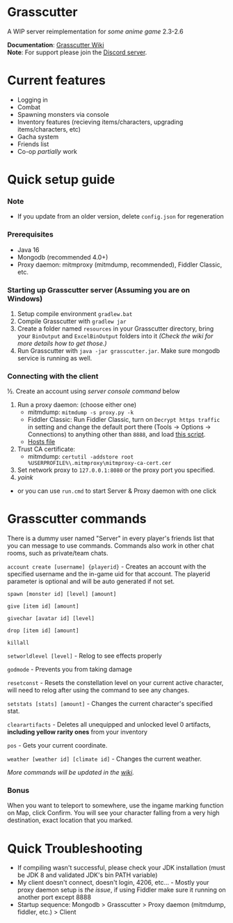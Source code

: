 # Grasscutter
A WIP server reimplementation for *some anime game* 2.3-2.6

**Documentation**: [Grasscutter Wiki](https://github.com/Melledy/Grasscutter/wiki/)  
**Note**: For support please join the [Discord server](https://discord.gg/T5vZU6UyeG).
# Current features
* Logging in
* Combat
* Spawning monsters via console
* Inventory features (recieving items/characters, upgrading items/characters, etc)
* Gacha system
* Friends list
* Co-op *partially* work
# Quick setup guide
### Note
* If you update from an older version, delete `config.json` for regeneration

### Prerequisites
* Java 16
* Mongodb (recommended 4.0+)
* Proxy daemon: mitmproxy (mitmdump, recommended), Fiddler Classic, etc.

### Starting up Grasscutter server (Assuming you are on Windows)
1. Setup compile environment `gradlew.bat`
2. Compile Grasscutter with `gradlew jar`
3. Create a folder named `resources` in your Grasscutter directory, bring your `BinOutput` and `ExcelBinOutput` folders into it *(Check the wiki for more details how to get those.)*
4. Run Grasscutter with `java -jar grasscutter.jar`. Make sure mongodb service is running as well.

### Connecting with the client
½. Create an account using *server console command* below
1. Run a proxy daemon: (choose either one)
	- mitmdump: `mitmdump -s proxy.py -k`
	- Fiddler Classic: Run Fiddler Classic, turn on `Decrypt https traffic` in setting and change the default port there (Tools -> Options -> Connections) to anything other than `8888`, and load [this script](https://github.lunatic.moe/fiddlerscript).
	- [Hosts file](https://github.com/Melledy/Grasscutter/wiki/Running#traffic-route-map)
2. Trust CA certificate:
	- mitmdump: `certutil -addstore root %USERPROFILE%\.mitmproxy\mitmproxy-ca-cert.cer`
2. Set network proxy to `127.0.0.1:8080` or the proxy port you specified.
4. *yoink*

* or you can use `run.cmd` to start Server & Proxy daemon with one click

# Grasscutter commands
There is a dummy user named "Server" in every player's friends list that you can message to use commands. Commands also work in other chat rooms, such as private/team chats.

`account create [username] {playerid}` - Creates an account with the specified username and the in-game uid for that account. The playerid parameter is optional and will be auto generated if not set.

`spawn [monster id] [level] [amount]`

`give [item id] [amount]`

`givechar [avatar id] [level]`

`drop [item id] [amount]`

`killall`

`setworldlevel [level]` - Relog to see effects properly

`godmode` - Prevents you from taking damage

`resetconst` - Resets the constellation level on your current active character, will need to relog after using the command to see any changes.

`setstats [stats] [amount]` - Changes the current character's specified stat.

`clearartifacts` - Deletes all unequipped and unlocked level 0 artifacts, **including yellow rarity ones** from your inventory

`pos` - Gets your current coordinate.

`weather [weather id] [climate id]` - Changes the current weather.

*More commands will be updated in the [wiki](https://github.com/Melledy/Grasscutter/wiki/).*

### Bonus
When you want to teleport to somewhere, use the ingame marking function on Map, click Confirm. You will see your character falling from a very high destination, exact location that you marked.

# Quick Troubleshooting
* If compiling wasn't successful, please check your JDK installation (must be JDK 8 and validated JDK's bin PATH variable)
* My client doesn't connect, doesn't login, 4206, etc... - Mostly your proxy daemon setup is *the issue*, if using Fiddler make sure it running on another port except 8888
* Startup sequence: Mongodb > Grasscutter > Proxy daemon (mitmdump, fiddler, etc.) > Client
